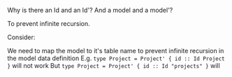Why is there an Id and an Id'? 
And a model and a model'?

To prevent infinite recursion.

Consider: 

We need to map the model to it's table name to prevent infinite recursion in the model data definition E.g. `type Project = Project' { id :: Id Project }` will not work But `type Project = Project' { id :: Id "projects" }` will
